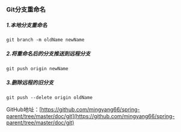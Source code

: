 ### Git分支重命名

##### 1.本地分支重命名

```
git branch -m oldName newName
```

##### 2.将重命名后的分支推送到远程分支

```
git push origin newName
```

##### 3.删除远程的旧分支

```
git push --delete origin oldName
```

GitHub地址：[https://github.com/mingyang66/spring-parent/tree/master/doc/git](https://github.com/mingyang66/spring-parent/tree/master/doc/git)
